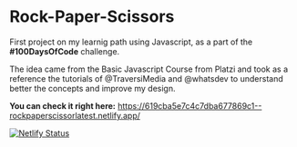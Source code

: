 # Rock-Paper-Scissors

First project on my learnig path using Javascript, as a part of the **#100DaysOfCode** challenge.

The idea came from the Basic Javascript Course from Platzi and took as a reference the tutorials of @TraversiMedia and @whatsdev to understand better the concepts and improve my design. 

**You can check it right here:** https://619cba5e7c4c7dba677869c1--rockpaperscissorlatest.netlify.app/

[![Netlify Status](https://api.netlify.com/api/v1/badges/926bc298-8df4-4844-b388-c5eb91eb1b26/deploy-status)](https://app.netlify.com/sites/rockpaperscissorlatest/deploys)

